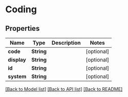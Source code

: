 # Coding

## Properties
Name | Type | Description | Notes
------------ | ------------- | ------------- | -------------
**code** | **String** |  | [optional] 
**display** | **String** |  | [optional] 
**id** | **String** |  | [optional] 
**system** | **String** |  | [optional] 

[[Back to Model list]](../README.md#documentation-for-models) [[Back to API list]](../README.md#documentation-for-api-endpoints) [[Back to README]](../README.md)


